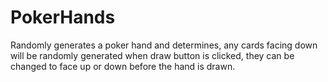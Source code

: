 # PokerHands
Randomly generates a poker hand and determines, any cards facing down will be randomly generated when draw button is clicked, they can be changed to face up or down before the hand is drawn.
